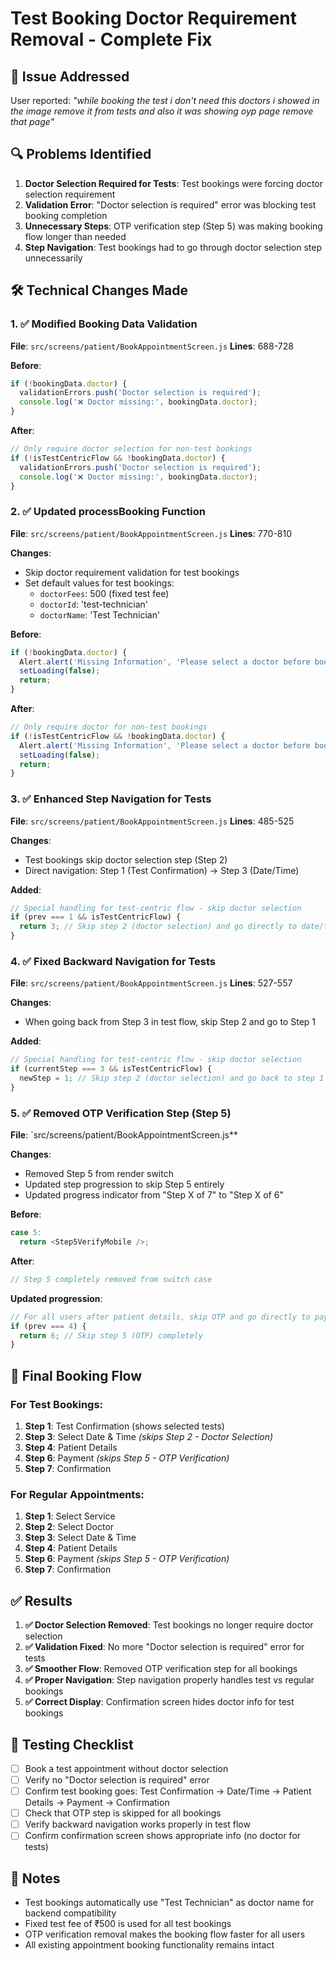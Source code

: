 # Test Booking Doctor Requirement Removal - Complete Fix

## 🎯 **Issue Addressed**
User reported: *"while booking the test i don't need this doctors i showed in the image remove it from tests and also it was showing oyp page remove that page"*

## 🔍 **Problems Identified**
1. **Doctor Selection Required for Tests**: Test bookings were forcing doctor selection requirement
2. **Validation Error**: "Doctor selection is required" error was blocking test booking completion
3. **Unnecessary Steps**: OTP verification step (Step 5) was making booking flow longer than needed
4. **Step Navigation**: Test bookings had to go through doctor selection step unnecessarily

## 🛠️ **Technical Changes Made**

### 1. ✅ **Modified Booking Data Validation**
**File**: `src/screens/patient/BookAppointmentScreen.js`
**Lines**: 688-728

**Before**:
```javascript
if (!bookingData.doctor) {
  validationErrors.push('Doctor selection is required');
  console.log('❌ Doctor missing:', bookingData.doctor);
}
```

**After**:
```javascript
// Only require doctor selection for non-test bookings
if (!isTestCentricFlow && !bookingData.doctor) {
  validationErrors.push('Doctor selection is required');
  console.log('❌ Doctor missing:', bookingData.doctor);
}
```

### 2. ✅ **Updated processBooking Function**
**File**: `src/screens/patient/BookAppointmentScreen.js`
**Lines**: 770-810

**Changes**:
- Skip doctor requirement validation for test bookings
- Set default values for test bookings:
  - `doctorFees`: 500 (fixed test fee)
  - `doctorId`: 'test-technician'
  - `doctorName`: 'Test Technician'

**Before**:
```javascript
if (!bookingData.doctor) {
  Alert.alert('Missing Information', 'Please select a doctor before booking.');
  setLoading(false);
  return;
}
```

**After**:
```javascript
// Only require doctor for non-test bookings
if (!isTestCentricFlow && !bookingData.doctor) {
  Alert.alert('Missing Information', 'Please select a doctor before booking.');
  setLoading(false);
  return;
}
```

### 3. ✅ **Enhanced Step Navigation for Tests**
**File**: `src/screens/patient/BookAppointmentScreen.js`
**Lines**: 485-525

**Changes**:
- Test bookings skip doctor selection step (Step 2)
- Direct navigation: Step 1 (Test Confirmation) → Step 3 (Date/Time)

**Added**:
```javascript
// Special handling for test-centric flow - skip doctor selection
if (prev === 1 && isTestCentricFlow) {
  return 3; // Skip step 2 (doctor selection) and go directly to date/time
}
```

### 4. ✅ **Fixed Backward Navigation for Tests**
**File**: `src/screens/patient/BookAppointmentScreen.js`
**Lines**: 527-557

**Changes**:
- When going back from Step 3 in test flow, skip Step 2 and go to Step 1

**Added**:
```javascript
// Special handling for test-centric flow - skip doctor selection
if (currentStep === 3 && isTestCentricFlow) {
  newStep = 1; // Skip step 2 (doctor selection) and go back to step 1
}
```

### 5. ✅ **Removed OTP Verification Step (Step 5)**
**File**: `src/screens/patient/BookAppointmentScreen.js**

**Changes**:
- Removed Step 5 from render switch
- Updated step progression to skip Step 5 entirely
- Updated progress indicator from "Step X of 7" to "Step X of 6"

**Before**:
```javascript
case 5:
  return <Step5VerifyMobile />;
```

**After**: 
```javascript
// Step 5 completely removed from switch case
```

**Updated progression**:
```javascript
// For all users after patient details, skip OTP and go directly to payment
if (prev === 4) {
  return 6; // Skip step 5 (OTP) completely
}
```

## 🎯 **Final Booking Flow**

### **For Test Bookings**:
1. **Step 1**: Test Confirmation (shows selected tests)
2. **Step 3**: Select Date & Time *(skips Step 2 - Doctor Selection)*
3. **Step 4**: Patient Details
4. **Step 6**: Payment *(skips Step 5 - OTP Verification)*
5. **Step 7**: Confirmation

### **For Regular Appointments**:
1. **Step 1**: Select Service
2. **Step 2**: Select Doctor
3. **Step 3**: Select Date & Time
4. **Step 4**: Patient Details
5. **Step 6**: Payment *(skips Step 5 - OTP Verification)*
6. **Step 7**: Confirmation

## ✅ **Results**
1. **✅ Doctor Selection Removed**: Test bookings no longer require doctor selection
2. **✅ Validation Fixed**: No more "Doctor selection is required" error for tests
3. **✅ Smoother Flow**: Removed OTP verification step for all bookings
4. **✅ Proper Navigation**: Step navigation properly handles test vs regular bookings
5. **✅ Correct Display**: Confirmation screen hides doctor info for test bookings

## 🧪 **Testing Checklist**
- [ ] Book a test appointment without doctor selection
- [ ] Verify no "Doctor selection is required" error
- [ ] Confirm test booking goes: Test Confirmation → Date/Time → Patient Details → Payment → Confirmation
- [ ] Check that OTP step is skipped for all bookings
- [ ] Verify backward navigation works properly in test flow
- [ ] Confirm confirmation screen shows appropriate info (no doctor for tests)

## 📝 **Notes**
- Test bookings automatically use "Test Technician" as doctor name for backend compatibility
- Fixed test fee of ₹500 is used for all test bookings
- OTP verification removal makes the booking flow faster for all users
- All existing appointment booking functionality remains intact